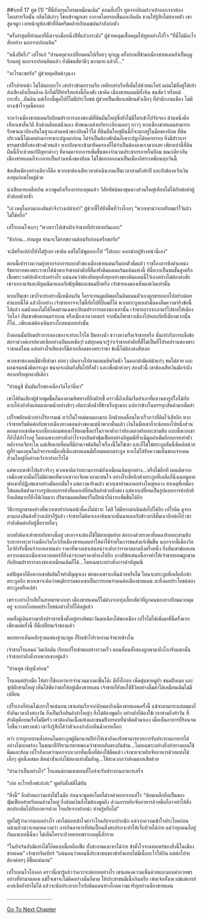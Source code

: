 ##บทที่ 17 ทูต (1)
“ที่ีนี่ยังทรุดโทรมเหมือนเดิม” ตอนที่เปโร ทูตจากป้อมก้าวเท้าออกจากห้องโดยสารเรือนั้น กลิ่นไม้เก่าๆ โชยเข้าจมูกเขา อากาศโดยรอบชื้นและอึดอัด ชวนให้รู้สึกไม่สบายตัว เขาสูดจมูก เงยหน้าดูท้องฟ้าที่อึมครึมคล้ายกับเมฆฝนกำลังก่อตัว


“ครั้งล่าสุดที่ท่านมาที่นี่น่าจะเมื่อหนึ่งปีที่แล้วกระมัง” ผู้ช่วยคลุมเสื้อคลุมให้ทูตอย่างใส่ใจ “ที่นี่ไม่มีอะไรสักอย่าง นอกจากก้อนหิน”


“หนึ่งปีครึ่ง” เปโรแก้ “ท่านดยุคจะเปลี่ยนคนไปเรื่อยๆ ทุกฤดู ครั้งก่อนที่ข้ามาเมืองชายแดนยังเป็นฤดูร้อนอยู่ นอกจากก้อนหินแล้ว ยังมีขนสัตว์ดีๆ มากมาย แล้วก็...”


“อะไรนะขอรับ” ผู้ช่วยผุดสีหน้างุนงง


เปโรส่ายหน้า ไม่ได้ตอบอะไร เขาก้าวข้ามกราบเรือ เหยียบท่าเรือที่เต็มไปด้วยตะไคร่ แผ่นไม้ที่อยู่ใต้เท้าส่งเสียงดังเอี๊ยดอ๊าด อีกไม่กี่ปีท่าเรือแห่งนี้ก็คงพัง เขาคิด เมืองชายแดนมีทั้งหิน ขนสัตว์ หรือแม้กระทั่ง...ผืนดิน แต่เรื่องนี้พูดไปก็ไม่มีประโยชน์ ผู้ช่วยเป็นเพียงเสมียนตัวเล็กๆ ที่สำนักงานเมือง ไม่มีทางเข้าใจจุดนี้หรอก


ระหว่างเมืองชายแดนกับป้อมปราการลองซองมีที่ดินผืนใหญ่ซี่งยังไม่มีใครเข้าไปจับจอง ด้านหนึ่งคือเทือกเขาสิ้นวิถี อีกด้านคือแม่น้ำแดง ลักษณะคล้ายกับระเบียงแคบๆ ยาวๆ หากเมืองชายแดนสามารถรักษาแนวป้องกันในฐานะด่านหน้าของป้อมไว้ได้ ที่ดินผืนใหญ่ผืนนี้ก็จะตกอยู่ในมือของป้อม ที่ดินบริเวณนี้ไม่เคยผ่านการเพาะปลูกมาก่อน ไม่จำเป็นต้องพักดินก็เพาะปลูกได้หลายรอบ ยิ่งมีปราการธรรมชาติทั้งสองข้างด้วยแล้ว หากป้อมจะเข้ามายึดครองก็ไม่จำเป็นต้องลงแรงมากเลย เพียงเท่านี้ที่ดินผืนนี้ก็จะช่วยแก้ปัญหาต่างๆ ที่ตามมาจากการเพิ่มขึ้นของจำนวนประชากรภายในป้อม ขณะเดียวกันเมืองชายแดนก็จะกลายเป็นส่วนหนึ่งของป้อม ไม่ใช่แยกออกมาเป็นเมืองอิสระเหมือนทุกวันนี้


ข้อเสียเพียงอย่างเดียวก็คือ พวกเขาต้องเสียเวลาดำเนินงานเป็นเวลาสามถึงห้าปี และยังต้องควักเงินลงทุนก้อนใหญ่ด้วย


น่าเสียดายเหลือเกิน หากพูดถึงเรื่องการลงทุนแล้ว วิสัยทัศน์ของขุนนางส่วนใหญ่เทียบไม่ได้กับพ่อค้าผู้ต่ำต้อยด้วยซ้ำ


“เอ๋ เหตุใดลานกองสินค้าจึงว่างเปล่าเล่า” ผู้ช่วยชี้ไปยังพื้นที่ว่างไกลๆ “พวกเขาน่าจะเตรียมแร่ไว้แล้วไม่ใช่หรือ”


เปโรถอนใจเบาๆ “พวกเราไปเข้าเฝ้าเจ้าชายที่ปราสาทกันเถอะ”


“ช้าก่อน...ท่านทูต ท่านจะไม่รอขบวนต้อนรับก่อนหรือขอรับ”


จะมีหรือเปล่าก็ยังไม่รู้เลย เขาคิด แต่ไม่ได้พูดออกไป “ไปเถอะ คอกม้าอยู่ข้างหน้านี่เอง”


ตอนนี้เค้ารางความยุ่งยากจากการแยกตัวของเมืองชายแดนเริ่มก่อตัวชัดแล้ว ราชโองการชิงตำแหน่งรัชทายาทของพระราชาได้นำพาเจ้าชายลำดับที่สี่มายังดินแดนแร้นแค้นแห่งนี้ ทีนี้หากเป็นชนชั้นสูงหรือเชื้อพระวงศ์ปกติจะทำอย่างไร แน่นอนว่าต้องยึดทุกสิ่งทุกอย่างของดินแดนนี้ไว้เองอย่างไม่ต้องสงสัย เขาจะเอาแร่และอัญมณีมาแลกกับธัญพืชและขนมปังหรือ เจ้าชายคงมองเห็นแค่เงินเท่านั้น


หากเป็นเขา เขาก็จะทำอย่างนี้เหมือนกัน ใครจะทนดูผลิตผลในดินแดนตัวเองถูกขายออกไปอย่างด้อยค่าแบบนี้ได้ แล้วอีกอย่าง เจ้าชายอาจจะไม่ลี้ภัยไปที่ป้อมก็ได้ พวกตระกูลเหล่านั้นคงลืมความจริงข้อนี้ไปแล้ว แม่น้ำแดงไม่ได้ไหลผ่านเฉพาะป้อมปราการลองซองเท่านั้น เจ้าชายอาจจะเอาแร่ไปขายให้เมืองวิลโลว์ สันเขาฟอลเลนดรากอน หรือเมืองเรดวอเตอร์ จากนั้นก็พาชาวเมืองไปหลบภัยที่เมืองพวกนั้นก็ได้...เพียงแต่ต้องเดินทางไกลหน่อยเท่านั้น


ถึงตอนนั้นป้อมปราการลองซองจะทำอะไรได้ ปิดทางน้ำ ขวางทางเรือเจ้าชายหรือ นั่นเท่ากับการแข็งข้อต่อราชวงศ์เกรย์คาสเซิลอย่างเปิดเผยชัดๆ! แม้ทุกคนจะรู้ว่าเจ้าชายลำดับที่สี่ไม่เป็นที่โปรดปรานของพระราชาแค่ไหน แต่อย่างไรเสียเขาก็มีสายเลือดของพระราชา ข้อนี้ไม่ต้องสงสัยเลย


พวกเขาสองคนขี่ม้าที่เช่ามา ค่อยๆ เดินทางไปตามถนนหินริมน้ำ ในคอกม้ามีแต่ม้าแก่ๆ ขนไม่สวย และผอมจนหนังติดกระดูก ขนาดจะเดินยังสั่นไปทั้งตัว และเพื่อม้าห่วยๆ สองตัวนี้ เขาต้องเสียเงินมัดจำถึงสองเหรียญทองทีเดียว


“ท่านดูซิ นั่นมันเรือของเมืองวิลโลว์นี่นา”


เขาได้ยินเสียงผู้ช่วยพูดขึ้นก็มองตามทิศทางที่อีกฝ่ายชี้ คราวนี้ถึงเห็นเรือสำเภาที่แขวนธงรูปใบไม้กับดาบโค้งกำลังแล่นมาตามน้ำอย่างช้าๆ เส้นระดับน้ำที่ข้างเรือสูงมาก แปลว่าข้างในบรรทุกสินค้ามาเต็มลำ


เปโรพยักหน้าอย่างไร้อารมณ์ ทว่าในใจหม่นหมองมาก อีกฝ่ายเคลื่อนไหวเร็วกว่าที่คิดไว้เสียอีก หากเจ้าชายเริ่มติดต่อกับพวกเมืองทางตอนล่างของแม่น้ำพวกนั้นแล้ว เงินในมือเขาก็จะน้อยลงไปหนึ่งส่วน ตอนแรกเขาคิดจะเกลี้ยกล่อมพ่อเขาให้ยอมซื้อแร่ในราคาต่ำกว่าท้องตลาดร้อยละสามสิบ แบบนี้พวกเขาก็ยังได้กำไรอยู่ โดยเฉพาะอย่างยิ่งกำไรจากสินค้าฟุ่มเฟือยอย่างอัญมณีที่จะมีมูลค่าเพิ่มอีกหลายเท่าตัวหลังจากเจียระไน แต่เสียดายที่คนที่มีอำนาจตัดสินใจเรื่องนี้ไม่ใช่เขา และก็ไม่ใช่ตระกูลฮันนี่ซัคเคิลด้วย ผู้ที่ร่วมลงทุนในกิจการเหมืองที่เมืองชายแดนมีทั้งหมดหกตระกูล หากไม่ได้รับความเห็นชอบจากคนส่วนใหญ่ก็อย่างหวังจะทำอะไรได้


แต่พวกเขาช้าไปแล้วจริงๆ พวกเขาคิดว่าสถานการณ์ยังเหมือนเดิมทุกอย่าง...หรือไม่อีกที ผลผลิตจากเหมืองพวกนั้นก็ไม่มีค่าพอที่พวกเขาจะเจียดเวลามาสนใจ อย่างไรเสียอีกห้าตระกูลที่เหลือก็นิ่งเฉยดูดาย พ่อเขาก็ปฏิเสธเขาอย่างมั่นอกมั่นใจ แต่ความจริงแล้ว พวกเขาทำพลาดอย่างใหญ่หลวง สาเหตุที่เหมืองให้ผลผลิตต่ำมาจากรูปแบบการค้าที่แลกเปลี่ยนสินค้าด้วยสิ่งของ แต่หากเปลี่ยนเป็นรูปแบบการค้าปกติ ยิ่งผลิตมากก็ยิ่งได้เงินมาก ปริมาณผลผลิตแร่ในปีหน้าก็น่าจะเพิ่มขึ้นได้อีก


วิธีการผูกขาดอย่างที่พวกเขาทำก่อนหน้านี้คงไม่น่าจะ ไม่สิ ไม่มีทางดำเนินต่อไปได้อีก เปโรคิด ดูจากลานกองสินค้าที่ว่างเปล่าก็รู้แล้ว เจ้าชายไม่คิดจะเอาหินพวกนั้นมาแลกกับข้าวสาลีชั้นเลวอีกต่อไป เขากำลังติดต่อกับผู้ซื้อรายอื่นๆ


หากยังคิดจะค้าขายกับทางนี้อยู่ เขาอาจจะต้องใช้ไม้ตายสุดท้าย ต่อรองด้วยราคาที่ลดลงร้อยละสามสิบ ระยะทางระหว่างเมืองวิลโลว์กับเมืองชายแดนทำให้ค่าใช้จ่ายในการขนส่งแร่เพิ่มขึ้น นอกจากนี้เมืองวิลโลว์ยังรับซื้อแร่จากหลายแห่ง ราคาที่พวกเขาเสนอน่าจะต่ำกว่าราคาตลาดถึงครึ่งหนึ่ง ยิ่งสันเขาฟอลเลนดรากอนและเมืองเรดวอเตอร์ก็ยิ่งน่าจะกดราคาต่ำลงไปอีก บางทีข้อเสนอนี้อาจทำให้เจ้าชายยอมผูกขาดกับป้อมปราการลองซองเหมือนเดิมก็ได้...โดยเฉพาะอย่างยิ่งการค้าอัญมณี


แต่ปัญหาก็คือหากเขาตัดสินใจทำสัญญาเอง พ่อของเขาจะเห็นด้วยหรือไม่ ไหนจะตระกูลที่เหลืออีกห้าตระกูลอีก พวกเขาจะคิดว่าพฤติกรรมของเขาเป็นการยอมจำนนต่อเมืองชายแดน ละทิ้งผลประโยชน์ของตระกูลหรือเปล่า


เพราะอย่างไรเสียในสายตาพวกเขา เมืองชายแดนก็ไม่ต่างจากทุ่งเลี้ยงสัตว์ที่ถูกคนของทางป้อมควบคุมอยู่ จะกอบโกยผลประโยชน์อย่างไรก็ได้อยู่แล้ว


คนทั้งคู่เดินทางมาถึงปราสาทซึ่งตั้งอยู่ทางทิศตะวันตกเฉียงใต้ของเมือง เปโรไม่ได้เพิ่งมาที่นี่ครั้งแรก เพียงแต่ครั้งนี้ ที่นี่เปลี่ยนเจ้าของแล้ว


พอทหารเห็นหลักฐานแสดงฐานะทูต ก็รีบเข้าไปรายงานเจ้านายข้างใน


เจ้าชายโรแลนด์ วิมเบิลดัน เรียกเปโรเข้าพบอย่างรวดเร็ว ตอนที่คนทั้งสองถูกพามาถึงโถงรับแขกนั้น เจ้าชายกำลังนั่งรอพวกเขาอยู่แล้ว


“ท่านทูต เชิญนั่งก่อน”


โรแลนด์ปรบมือ ให้สาวใช้ยกอาหารจำนวนมากมาขึ้นโต๊ะ มีทั้งไก่อบ เห็ดตุ๋นขาหมูป่า ขนมปังเนย และซุปผักชามใหญ่ เห็นได้ชัดว่าต่อให้อยู่เมืองชายแดน เจ้าชายก็ยังคงใช้ชีวิตอย่างดื่มด่ำได้เหมือนเดิมไม่มีเปลี่ยน


เปโรเองก็ย่อมไม่เกรงใจแน่นอน เขาแล่นเรือจากป้อมมาถึงเมืองชายแดนครั้งนี้ แม้จะตามกระแสลมมาก็ยังกินเวลาถึงสองวัน ยิ่งเป็นเรือสินค้าลำใหญ่ๆ ยิ่งไม่ต้องพูดถึง อย่างต่ำก็ต้องใช้เวลาสามถึงห้าวัน ที่สำคัญคือบนเรือไม่มีครัว เขาต้องกินเนื้อแห้งและขนมปังกรอบที่นำติดตัวมาเอง เมื่อเห็นอาหารที่ร้อนจนไอขึ้นวางตรงหน้า เขาจึงรู้สึกได้ว่าตัวเองกำลังกลืนน้ำลายเอื้อก


ทว่า การถูกอบรมสั่งสอนในตระกูลผู้ดีมานานปีทำให้เขายังคงรักษามารยาทการรับประทานอาหารได้อย่างไม่บกพร่อง ในขณะที่กิริยามารยาทของเจ้าชายกลับตรงกันข้าม...โดยเฉพาะอย่างยิ่งท่าทางตอนใช้มีดและส้อม เปโรสังเกตว่านอกจากเวลาหั่นเนื้อที่ต้องใช้มีดแล้ว เจ้าชายจะหยิบจับอาหารด้วยแท่งไม้เล็กๆ คู่หนึ่งเสมอ มิหนำซ้ำแท่งไม้สองแท่งนั้นยังดู...ใช้สะดวกกว่าส้อมมากเสียด้วย


“ท่านว่าเป็นอย่างไร” โรแลนด์ถามเขาตอนที่ใกล้จะรับประทานอาหารเสร็จ


“เอ่อ อะไรหรือพ่ะย่ะค่ะ” ทูตยังตั้งสติไม่ทัน


“สิ่งนี้” อีกฝ่ายแกว่งแท่งไม้ในมือ ก่อนจะพูดต่อโดยไม่รอคำตอบจากเปโร “ส้อมเหล็กถือเป็นของฟุ่มเฟือยสำหรับคนส่วนใหญ่ ยิ่งส้อมเงินยิ่งไม่ต้องพูดถึง ส่วนการหยิบจับอาหารด้วยมือก็อาจทำให้สิ่งสกปรกติดไปกับอาหารด้วย โรคภัยจากปากน่ะ ท่านรู้หรือไม่”


ทูตไม่รู้ว่าควรตอบอย่างไร เขาไม่ค่อยเข้าใจคำว่าโรคภัยจากปากนัก แต่จากความเข้าใจประโยคก่อนหน้าแล้วน่าจะหมายความว่า การกินอาหารที่ปนเปื้อนสิ่งสกปรกจะทำให้เจ็บป่วยได้ง่าย แต่ว่าทุกคนก็อยู่กันมาแบบนี้นี่นา ไม่เห็นใครจะป่วยตายเพราะเหตุนี้สักราย


“ในป่าเร้นลับมีแท่งไม้โอ๊คแบบนี้เหลือเฟือ ทั้งสะอาดและหาได้ง่าย ข้าตั้งใจจะเผยแพร่ของสิ่งนี้ในเมืองชายแดน” เจ้าชายจิบเบียร์ “แน่นอนว่าตอนนี้ประชาชนของข้ายังแทบไม่มีเนื้ออะไรให้กิน แต่ต่อไปจะต้องค่อยๆ ดีขึ้นแน่นอน”


เปโรถอนใจโล่งอก คราวนี้เขารู้แล้วว่าควรจะต่อบทอย่างไร เขาแสดงความเห็นด้วยและมอบคำอวยพรอย่างที่ทำมาตลอด แม้ใจเขาจะไม่คิดอย่างนั้นก็ตาม ให้ประชาชนมีเนื้อกินหรือ เพ้อเจ้อทั้งเพ แม้แต่เกรย์คาสเซิลยังทำไม่ได้ แล้วจะนับประสาอะไรกับดินแดนห่างไกลความเจริญอย่างเมืองชายแดน


..............................


[Go To Next Chapter]( ./18.md)